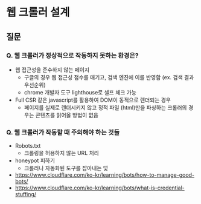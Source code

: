 # 웹 크롤러 설계


## 질문

### Q. 웹 크롤러가 정상적으로 작동하지 못하는 환경은?
- 웹 접근성을 준수하지 않는 페이지
	- 구글의 경우 웹 접근성 점수를 매기고, 검색 엔진에 이를 반영함 (ex. 검색 결과 우선순위)
	- chrome 개발자 도구 lighthouse로 셀프 체크 가능
- Full CSR 같은 javascript를 활용하여 DOM이 동적으로 렌더되는 경우
	- 페이지를 실제로 렌더시키지 않고 정적 파일 (html)만을 파싱하는 크롤러의 경우는 콘텐츠를 읽어올 방법이 없음


### Q. 웹 크롤러가 작동할 때 주의해야 하는 것들
- Robots.txt
	- 크롤링을 허용하지 않는 URL 처리
- honeypot 피하기
	- 크롤러나 자동화된 도구를 잡아내는 덫
- https://www.cloudflare.com/ko-kr/learning/bots/how-to-manage-good-bots/
- https://www.cloudflare.com/ko-kr/learning/bots/what-is-credential-stuffing/
